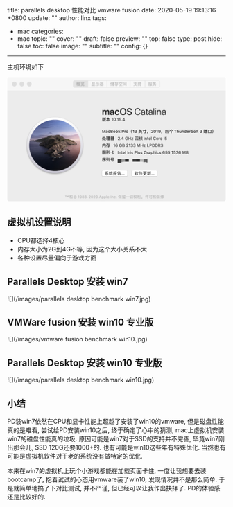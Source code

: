 title: parallels desktop 性能对比 vmware fusion
date: 2020-05-19 19:13:16 +0800
update: ""
author: linx
tags:
- mac
categories:
- mac
topic: ""
cover: ""
draft: false
preview: ""
top: false
type: post
hide: false
toc: false
image: ""
subtitle: ""
config: {}


---



主机环境如下

![](/images/peizhi.png)

## 虚拟机设置说明

- CPU都选择4核心
- 内存大小为2G到4G不等, 因为这个大小关系不大
- 各种设置尽量偏向于游戏方面

## Parallels Desktop 安装 win7

![](/images/parallels desktop benchmark win7.jpg)

## VMWare fusion 安装 win10 专业版

![](/images/vmware fusion benchmark win10.jpg)

## Parallels Desktop 安装 win10 专业版

![](/images/parallels desktop benchmark win10.jpg)

## 小结

PD装win7依然在CPU和显卡性能上超越了安装了win10的vmware, 但是磁盘性能真的是难看, 尝试给PD安装win10之后, 终于确定了心中的猜测, mac上虚拟机安装win7的磁盘性能真的垃圾. 原因可能是win7对于SSD的支持并不完善, 毕竟win7刚出那会儿, SSD 120G还要1000+的. 也有可能是win10这些年有特殊优化. 当然也有可能是虚拟机软件对于老的系统没有做特定的优化. 

本来在win7的虚拟机上玩个小游戏都能在加载页面卡住, 一度让我想要去装bootcamp了, 抱着试试的心态用vmware装了win10, 发现情况并不是那么简单. 于是就简单地搞了下对比测试, 并不严谨, 但已经可以让我作出抉择了. PD的体验感还是比较好的.
